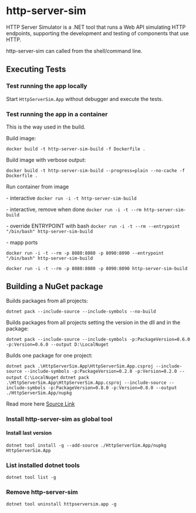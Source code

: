 # http-server-sim
HTTP Server Simulator is a .NET tool that runs a Web API simulating HTTP endpoints, supporting the development and testing of components that use HTTP.

http-server-sim can called from the shell/command line.

## Executing Tests

### Test running the app locally

Start `HttpServerSim.App` without debugger and execute the tests.

### Test running the app in a container

This is the way used in the build.</p>

Build image:</p> `docker build -t http-server-sim-build -f Dockerfile .`</p>
Build image with verbose output:</p> `docker build -t http-server-sim-build --progress=plain --no-cache -f Dockerfile .`</p>

Run container from image</p>
	- interactive
	`docker run -i -t http-server-sim-build`</p>
	- interactive, remove when done
	`docker run -i -t --rm http-server-sim-build`</p>
	- override ENTRYPOINT with bash
	`docker run -i -t --rm --entrypoint "/bin/bash" http-server-sim-build `</p>
	- mapp ports</p>
	`docker run -i -t --rm -p 8080:8080 -p 8090:8090 --entrypoint "/bin/bash" http-server-sim-build`</p>
	`docker run -i -t --rm -p 8080:8080 -p 8090:8090 http-server-sim-build`</p>

## Building a NuGet package

Builds packages from all projects:</p>
`dotnet pack --include-source --include-symbols --no-build`

Builds packages from all projects setting the version in the dll and in the package:</p>
`dotnet pack --include-source --include-symbols -p:PackageVersion=0.6.0 -p:Version=0.6.0 --output D:\LocalNuget`

Builds one package for one project:</p>
`dotnet pack .\HttpServerSim.App\HttpServerSim.App.csproj --include-source --include-symbols -p:PackageVersion=0.2.0 -p:Version=0.2.0 --output C:\LocalNuget`
`dotnet pack .\HttpServerSim.App\HttpServerSim.App.csproj --include-source --include-symbols -p:PackageVersion=0.8.0 -p:Version=0.8.0 --output ./HttpServerSim.App/nupkg`

Read more here
[Source Link](https://learn.microsoft.com/en-us/dotnet/standard/library-guidance/sourcelink)


### Install http-server-sim as global tool

#### Install last version
`dotnet tool install -g --add-source ./HttpServerSim.App/nupkg HttpServerSim.App`

### List installed dotnet tools

`dotnet tool list -g`

### Remove http-server-sim

`dotnet tool uninstall httpserversim.app -g`

